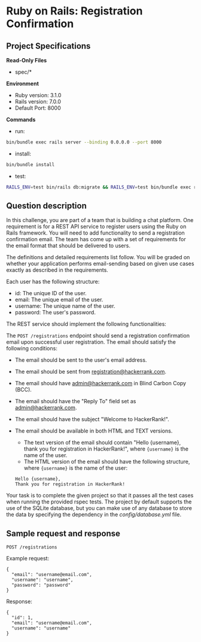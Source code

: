 # Ruby on Rails: Registration Confirmation

## Project Specifications

**Read-Only Files**
- spec/*

**Environment**

- Ruby version: 3.1.0
- Rails version: 7.0.0
- Default Port: 8000

**Commands**
- run:
```bash
bin/bundle exec rails server --binding 0.0.0.0 --port 8000
```
- install:
```bash
bin/bundle install
```
- test:
```bash
RAILS_ENV=test bin/rails db:migrate && RAILS_ENV=test bin/bundle exec rspec
```

## Question description

In this challenge, you are part of a team that is building a chat platform. One requirement is for a REST API service to register users using the Ruby on Rails framework. You will need to add functionality to send a registration confirmation email. The team has come up with a set of requirements for the email format that should be delivered to users.

The definitions and detailed requirements list follow. You will be graded on whether your application performs email-sending based on given use cases exactly as described in the requirements.


Each user has the following structure:

* id: The unique ID of the user.
* email: The unique email of the user.
* username: The unique name of the user.
* password: The user's password.

The REST service should implement the following functionalities:

The `POST /registrations` endpoint should send a registration confirmation email upon successful user registration. The email should satisfy the following conditions:

* The email should be sent to the user's email address.
* The email should be sent from registration@hackerrank.com.
* The email should have admin@hackerrank.com in Blind Carbon Copy (BCC).
* The email should have the "Reply To" field set as admin@hackerrank.com.
* The email should have the subject "Welcome to HackerRank!".
* The email should be available in both HTML and TEXT versions.
  * The text version of the email should contain "Hello {username}, thank you for registration in HackerRank!", where `{username}` is the name of the user.
  * The HTML version of the email should have the following structure, where `{username}` is the name of the user:

  ```
  Hello {username},
  Thank you for registration in HackerRank!
  ```

Your task is to complete the given project so that it passes all the test cases when running the provided rspec tests. The project by default supports the use of the SQLite database, but you can make use of any database to store the data by specifying the dependency in the _config/database.yml_ file.

## Sample request and response

`POST /registrations`

Example request:
```
{
  "email": "username@email.com",
  "username": "username",
  "password": "password"
}
```

Response:
```
{
  "id": 1,
  "email": "username@email.com",
  "username": "username"
}
```
